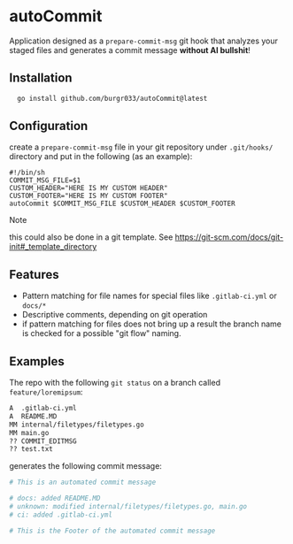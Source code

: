 # autoCommit

Application designed as a `prepare-commit-msg` git hook that analyzes your staged files and generates a commit message **without AI bullshit**!

## Installation

```bash
  go install github.com/burgr033/autoCommit@latest
```

## Configuration

create a `prepare-commit-msg` file in your git repository under `.git/hooks/` directory and put in the following (as an example):

```
#!/bin/sh
COMMIT_MSG_FILE=$1
CUSTOM_HEADER="HERE IS MY CUSTOM HEADER"
CUSTOM_FOOTER="HERE IS MY CUSTOM FOOTER"
autoCommit $COMMIT_MSG_FILE $CUSTOM_HEADER $CUSTOM_FOOTER
```
> [!NOTE]
> this could also be done in a git template. See https://git-scm.com/docs/git-init#_template_directory


## Features

- Pattern matching for file names for special files like `.gitlab-ci.yml` or `docs/*`
- Descriptive comments, depending on git operation
- if pattern matching for files does not bring up a result the branch name is checked for a possible "git flow" naming.

## Examples

The repo with the following `git status` on a branch called `feature/loremipsum`:

```bash
A  .gitlab-ci.yml
A  README.MD
MM internal/filetypes/filetypes.go
MM main.go
?? COMMIT_EDITMSG
?? test.txt
```

generates the following commit message:

```bash
# This is an automated commit message

# docs: added README.MD
# unknown: modified internal/filetypes/filetypes.go, main.go
# ci: added .gitlab-ci.yml

# This is the Footer of the automated commit message
```
